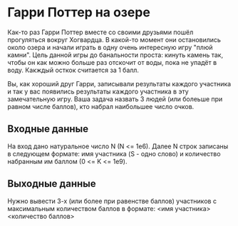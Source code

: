 # Гарри Поттер на озере

Как-то раз Гарри Поттер вместе со своими друзьями пошёл прогуляться вокруг Хогвардца. В какой-то момент они остановились около озера и начали играть в одну очень интересную игру "плюй камни". Цель данной игры до банальности проста: кинуть камень так, чтобы он как можно больше раз отскочит от воды, пока не упадёт в воду. Какждый осткок считается за 1 балл.

Вы, как хороший друг Гарри, записывали результаты каждого участника и так у вас появились результаты каждого участника в эту замечательную игру. Ваша задача назвать 3 людей (или болеьше при равном числе баллов), кто набрал наибольшее число очков.

## Входные данные
На вход дано натуральное число N (N <= 1e6). Далее N строк записаны в следующем формате: имя участника (S - одно слово) и количество набранным им баллом (0 <= K <= 1e9).

## Выходные данные
Нужно вывести 3-х (или более при равенстве баллов) участников с максимальным количеством баллов в формате: <имя участника> <количество баллов>